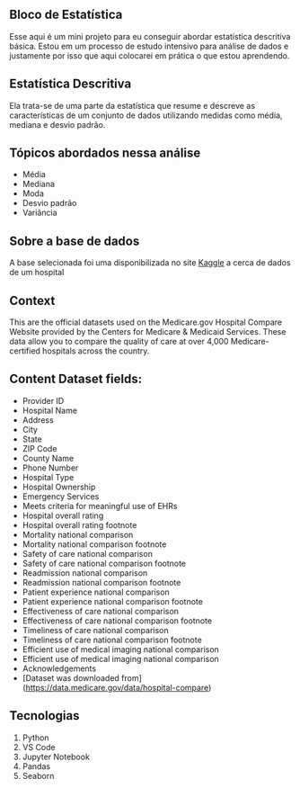 ## Bloco de Estatística 
Esse aqui é um mini projeto para eu conseguir abordar estatística descritiva básica. Estou em um processo de estudo intensivo para análise de dados e justamente por isso que aqui colocarei em prática o que estou aprendendo. 

## Estatística Descritiva 
Ela trata-se de uma parte da estatística que resume e descreve as características de um conjunto de dados utilizando medidas como média, mediana e desvio padrão. 

## Tópicos abordados nessa análise 
* Média 
* Mediana 
* Moda 
* Desvio padrão 
* Variância

## Sobre a base de dados 
A base selecionada foi uma disponibilizada no site [Kaggle](https://www.kaggle.com/datasets/center-for-medicare-and-medicaid/hospital-ratings) a cerca de dados de um hospital 


## Context
This are the official datasets used on the Medicare.gov Hospital Compare Website provided by the Centers for Medicare & Medicaid Services. These data allow you to compare the quality of care at over 4,000 Medicare-certified hospitals across the country.

## Content Dataset fields:

* Provider ID
* Hospital Name
* Address
* City
* State
* ZIP Code
* County Name
* Phone Number
* Hospital Type
* Hospital Ownership
* Emergency Services
* Meets criteria for meaningful use of EHRs
* Hospital overall rating
* Hospital overall rating footnote
* Mortality national comparison
* Mortality national comparison footnote
* Safety of care national comparison
* Safety of care national comparison footnote
* Readmission national comparison
* Readmission national comparison footnote
* Patient experience national comparison
* Patient experience national comparison footnote
* Effectiveness of care national comparison
* Effectiveness of care national comparison footnote
* Timeliness of care national comparison
* Timeliness of care national comparison footnote
* Efficient use of medical imaging national comparison
* Efficient use of medical imaging national comparison
* Acknowledgements
* [Dataset was downloaded from] (https://data.medicare.gov/data/hospital-compare)

## Tecnologias 
1. Python 
2. VS Code 
3. Jupyter Notebook 
4. Pandas 
5. Seaborn 
